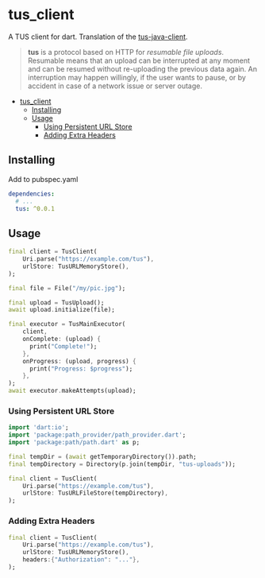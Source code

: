 # tus_client

A TUS client for dart. Translation of the [tus-java-client](https://github.com/tus/tus-java-client).

> **tus** is a protocol based on HTTP for *resumable file uploads*. Resumable
> means that an upload can be interrupted at any moment and can be resumed without
> re-uploading the previous data again. An interruption may happen willingly, if
> the user wants to pause, or by accident in case of a network issue or server
> outage.

- [tus_client](#tus_client)
  - [Installing](#installing)
  - [Usage](#usage)
    - [Using Persistent URL Store](#using-persistent-url-store)
    - [Adding Extra Headers](#adding-extra-headers)

## Installing

Add to pubspec.yaml
```yaml
dependencies:
  # ...
  tus: ^0.0.1
```

## Usage

```dart
final client = TusClient(
    Uri.parse("https://example.com/tus"),
    urlStore: TusURLMemoryStore(),
);

final file = File("/my/pic.jpg");

final upload = TusUpload();
await upload.initialize(file);

final executor = TusMainExecutor(
    client,
    onComplete: (upload) {
      print("Complete!");
    },
    onProgress: (upload, progress) {
      print("Progress: $progress");
    },
);
await executor.makeAttempts(upload);
```

### Using Persistent URL Store

```dart
import 'dart:io';
import 'package:path_provider/path_provider.dart';
import 'package:path/path.dart' as p;

final tempDir = (await getTemporaryDirectory()).path;
final tempDirectory = Directory(p.join(tempDir, "tus-uploads"));

final client = TusClient(
    Uri.parse("https://example.com/tus"),
    urlStore: TusURLFileStore(tempDirectory),
);
```

### Adding Extra Headers

```dart
final client = TusClient(
    Uri.parse("https://example.com/tus"),
    urlStore: TusURLMemoryStore(),
    headers:{"Authorization": "..."},
);
```